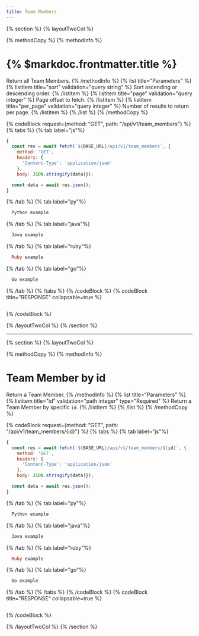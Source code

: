 ```yaml
---
title: Team Members
---
```

{% section %}
{% layoutTwoCol %}

{% methodCopy %}
{% methodInfo %}
  # {% $markdoc.frontmatter.title %}
  Return all Team Members.
{% /methodInfo %}
{% list title="Parameters" %}
  {% listitem title="sort" validation="query string" %}
  Sort ascending or descending order.
  {% /listitem %}
  {% listitem title="page" validation="query integer" %}
  Page offset to fetch.
  {% /listitem %}
  {% listitem title="per_page" validation="query integer" %}
  Number of results to return per page.
  {% /listitem %}
{% /list %}
{% /methodCopy %}

{% codeBlock request={method: "GET", path: "/api/v1/team_members"} %}
{% tabs %}
  {% tab label="js"%}
  ```js
  {
    const res = await fetch(`${BASE_URL}/api/v1/team_members`, {
      method: 'GET',
      headers: {
        'Content-Type': 'application/json'
      },
      body: JSON.stringify(data)});

    const data = await res.json();
  }
  ```
  {% /tab %}
  {% tab label="py"%}
  ```py
    Python example
  ```
  {% /tab %}
  {% tab label="java"%}
  ```java
    Java example
  ```
  {% /tab %}
  {% tab label="ruby"%}
  ```ruby
    Ruby example
  ```
  {% /tab %}
  {% tab label="go"%}
  ```go
    Go example
  ```
  {% /tab %}
{% /tabs %}
{% /codeBlock %}
{% codeBlock title="RESPONSE" collapsable=true %}
  ```json
  ```
{% /codeBlock %}

{% /layoutTwoCol %}
{% /section %}

- - -

{% section %}
{% layoutTwoCol %}

{% methodCopy %}
{% methodInfo %}
  # Team Member by id
  Return a Team Member.
{% /methodInfo %}
{% list title="Parameters" %}
  {% listitem title="id" validation="path integer" type="Required" %}
  Return a Team Member by specific `id`.
  {% /listitem %}
{% /list %}
{% /methodCopy %}

{% codeBlock request={method: "GET", path: "/api/v1/team_members/{id}"} %}
{% tabs %}
  {% tab label="js"%}
  ```js
  {
    const res = await fetch(`${BASE_URL}/api/v1/team_members/${id}`, {
      method: 'GET',
      headers: {
        'Content-Type': 'application/json'
      },
      body: JSON.stringify(data)});

    const data = await res.json();
  }
  ```
  {% /tab %}
  {% tab label="py"%}
  ```py
    Python example
  ```
  {% /tab %}
  {% tab label="java"%}
  ```java
    Java example
  ```
  {% /tab %}
  {% tab label="ruby"%}
  ```ruby
    Ruby example
  ```
  {% /tab %}
  {% tab label="go"%}
  ```go
    Go example
  ```
  {% /tab %}
{% /tabs %}
{% /codeBlock %}
{% codeBlock title="RESPONSE" collapsable=true %}
  ```json
  ```
{% /codeBlock %}

{% /layoutTwoCol %}
{% /section %}

